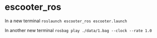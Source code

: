 # escooter_ros

In a new terminal `roslaunch escooter_ros escooter.launch`

In another new terminal `rosbag play ./data/1.bag --clock --rate 1.0`
